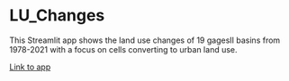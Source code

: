 # LU_Changes
This Streamlit app shows the land use changes of 19 gagesII basins from 1978-2021 with a focus on cells converting to urban land use. 

[Link to app](https://mcasali-lu-changes-streamlit-app-67xki8.streamlitapp.com)
